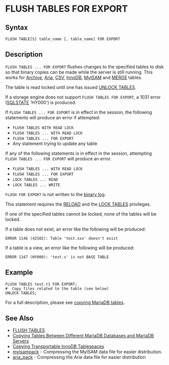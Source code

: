
# FLUSH TABLES FOR EXPORT

## Syntax


```
FLUSH TABLE[S] table_name [, table_name] FOR EXPORT
```


## Description


`FLUSH TABLES ... FOR EXPORT` flushes changes to the specified tables to disk so that binary copies can be made while the server is still running. This works for [Archive](../../../../storage-engines/archive/README.md), [Aria](../../../../storage-engines/aria/README.md), [CSV](../../../../storage-engines/csv/README.md), [InnoDB](../../../../storage-engines/innodb/README.md), [MyISAM](../../../../storage-engines/myisam-storage-engine/README.md) and [MERGE](../../../../storage-engines/merge.md) tables.


The table is read locked until one has issued [UNLOCK TABLES](../../transactions/transactions-unlock-tables.md).


If a storage engine does not support `FLUSH TABLES FOR EXPORT`, a 1031 error ([SQLSTATE](../../../../../server-usage/programming-customizing-mariadb/programmatic-compound-statements/programmatic-compound-statements-diagnostics/sqlstate.md) 'HY000') is produced.


If `FLUSH TABLES ... FOR EXPORT` is in effect in the session, the following statements will produce an error if attempted:


* `FLUSH TABLES WITH READ LOCK`
* `FLUSH TABLES ... WITH READ LOCK`
* `FLUSH TABLES ... FOR EXPORT`
* Any statement trying to update any table


If any of the following statements is in effect in the session, attempting `FLUSH TABLES ... FOR EXPORT` will produce an error.


* `FLUSH TABLES ... WITH READ LOCK`
* `FLUSH TABLES ... FOR EXPORT`
* `LOCK TABLES ... READ`
* `LOCK TABLES ... WRITE`


`FLUSH FOR EXPORT` is not written to the [binary log](../../../../../server-management/server-monitoring-logs/binary-log/README.md).


This statement requires the [RELOAD](../../account-management-sql-commands/grant.md#global-privileges) and the [LOCK TABLES](../../account-management-sql-commands/grant.md#database-privileges) privileges.


If one of the specified tables cannot be locked, none of the tables will be locked.


If a table does not exist, an error like the following will be produced:


```
ERROR 1146 (42S02): Table 'test.xxx' doesn't exist
```

If a table is a view, an error like the following will be produced:


```
ERROR 1347 (HY000): 'test.v' is not BASE TABLE
```

## Example


```
FLUSH TABLES test.t1 FOR EXPORT;
#  Copy files related to the table (see below)
UNLOCK TABLES;
```

For a full description, please see [copying MariaDB tables](../../../../../server-management/copying-tables-between-different-mariadb-databases-and-mariadb-servers.md).


## See Also


* [FLUSH TABLES](flush.md)
* [Copying Tables Between Different MariaDB Databases and MariaDB Servers](../../../../../server-management/copying-tables-between-different-mariadb-databases-and-mariadb-servers.md)
* [Copying Transportable InnoDB Tablespaces](../../../../storage-engines/innodb/innodb-tablespaces/innodb-file-per-table-tablespaces.md#copying-transportable-tablespaces)
* [myisampack](../../../../../clients-and-utilities/myisam-clients-and-utilities/myisampack.md) - Compressing the MyISAM data file for easier distribution.
* [aria_pack](../../../../../clients-and-utilities/aria-clients-and-utilities/aria_pack.md) - Compressing the Aria data file for easier distribution


